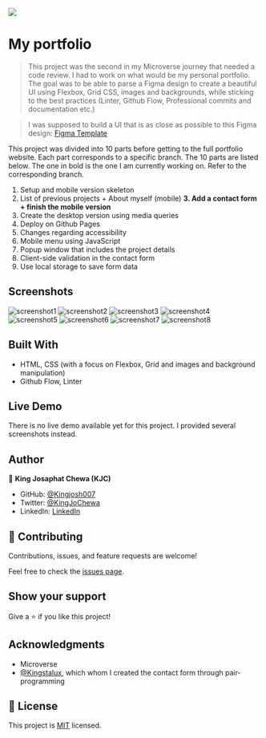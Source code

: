 ![](https://img.shields.io/badge/Microverse-blueviolet)

# My portfolio

> This project was the second in my Microverse journey that needed a code review. I had to work on what would be my personal portfolio. The goal was to be able to parse a Figma design to create a beautiful UI using Flexbox, Grid CSS, images and backgrounds, while sticking to the best practices (Linter, Github Flow, Professional commits and documentation etc.)

> I was supposed to build a UI that is as close as possible to this Figma design: [Figma Template](https://www.figma.com/file/l7SqJ3ZfkAKih9sFxvWSR4/Microverse-Student-Project-1?node-id=23%3A10) 

This project was divided into 10 parts before getting to the full portfolio website. Each part corresponds to a specific branch. The 10 parts are listed below. The one in bold is the one I am currently working on. Refer to the corresponding branch.

1. Setup and mobile version skeleton
2. List of previous projects + About myself (mobile)
**3. Add a contact form + finish the mobile version**
4. Create the desktop version using media queries
5. Deploy on Github Pages
6. Changes regarding accessibility
7. Mobile menu using JavaScript
8. Popup window that includes the project details 
9. Client-side validation in the contact form
10. Use local storage to save form data


## Screenshots

![screenshot1](./screenshots/screenshot1.PNG) ![screenshot2](./screenshots/screenshot2.PNG) 
![screenshot3](./screenshots/screenshot3.PNG) ![screenshot4](./screenshots/screenshot4.PNG) 
![screenshot5](./screenshots/screenshot5.PNG) ![screenshot6](./screenshots/screenshot6.PNG) 
![screenshot7](./screenshots/screenshot7.PNG) ![screenshot8](./screenshots/screenshot8.PNG) 


## Built With

- HTML, CSS (with a focus on Flexbox, Grid and images and background manipulation)
- Github Flow, Linter

## Live Demo

There is no live demo available yet for this project. I provided several screenshots instead.


## Author

👤 **King Josaphat Chewa (KJC)**

- GitHub: [@Kingjosh007](https://github.com/Kingjosh007)
- Twitter: [@KingJoChewa](https://twitter.com/KingJoChewa)
- LinkedIn: [LinkedIn](https://www.linkedin.com/in/king-josaphat-chewa-aa154011b/)


## 🤝 Contributing

Contributions, issues, and feature requests are welcome!

Feel free to check the [issues page](../../issues/).

## Show your support

Give a ⭐️ if you like this project!

## Acknowledgments

- Microverse
- [@Kingstalux](https://github.com/Kingstalux), which whom I created the contact form through pair-programming

## 📝 License

This project is [MIT](./MIT.md) licensed.
